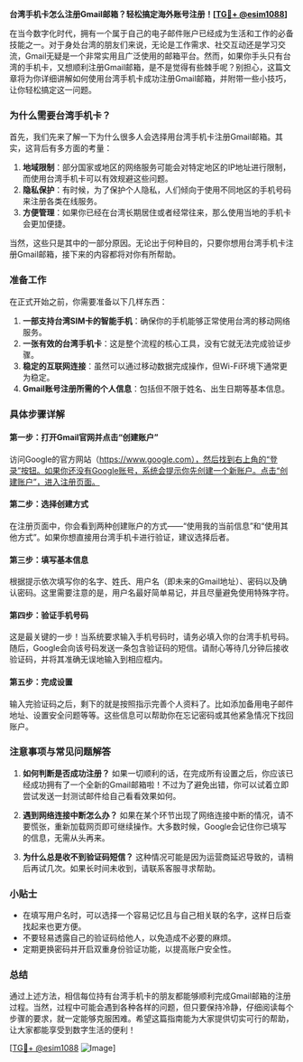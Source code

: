 **台湾手机卡怎么注册Gmail邮箱？轻松搞定海外账号注册！[[TG💪+ @esim1088](https://t.me/s/esim1088)]**

在当今数字化时代，拥有一个属于自己的电子邮件账户已经成为生活和工作的必备技能之一。对于身处台湾的朋友们来说，无论是工作需求、社交互动还是学习交流，Gmail无疑是一个非常实用且广泛使用的邮箱平台。然而，如果你手头只有台湾的手机卡，又想顺利注册Gmail邮箱，是不是觉得有些棘手呢？别担心，这篇文章将为你详细讲解如何使用台湾手机卡成功注册Gmail邮箱，并附带一些小技巧，让你轻松搞定这一问题。

### 为什么需要台湾手机卡？

首先，我们先来了解一下为什么很多人会选择用台湾手机卡注册Gmail邮箱。其实，这背后有多方面的考量：

1. **地域限制**：部分国家或地区的网络服务可能会对特定地区的IP地址进行限制，而使用台湾手机卡可以有效规避这些问题。
2. **隐私保护**：有时候，为了保护个人隐私，人们倾向于使用不同地区的手机号码来注册各类在线服务。
3. **方便管理**：如果你已经在台湾长期居住或者经常往来，那么使用当地的手机卡会更加便捷。

当然，这些只是其中的一部分原因。无论出于何种目的，只要你想用台湾手机卡注册Gmail邮箱，接下来的内容都将对你有所帮助。

### 准备工作

在正式开始之前，你需要准备以下几样东西：

1. **一部支持台湾SIM卡的智能手机**：确保你的手机能够正常使用台湾的移动网络服务。
2. **一张有效的台湾手机卡**：这是整个流程的核心工具，没有它就无法完成验证步骤。
3. **稳定的互联网连接**：虽然可以通过移动数据完成操作，但Wi-Fi环境下通常更为稳定。
4. **Gmail账号注册所需的个人信息**：包括但不限于姓名、出生日期等基本信息。

### 具体步骤详解

#### 第一步：打开Gmail官网并点击“创建账户”

访问Google的官方网站（https://www.google.com），然后找到右上角的“登录”按钮。如果你还没有Google账号，系统会提示你先创建一个新账户。点击“创建账户”，进入注册页面。

#### 第二步：选择创建方式

在注册页面中，你会看到两种创建账户的方式——“使用我的当前信息”和“使用其他方式”。如果你想直接用台湾手机卡进行验证，建议选择后者。

#### 第三步：填写基本信息

根据提示依次填写你的名字、姓氏、用户名（即未来的Gmail地址）、密码以及确认密码。这里需要注意的是，用户名最好简单易记，并且尽量避免使用特殊字符。

#### 第四步：验证手机号码

这是最关键的一步！当系统要求输入手机号码时，请务必填入你的台湾手机号码。随后，Google会向该号码发送一条包含验证码的短信。请耐心等待几分钟后接收验证码，并将其准确无误地输入到相应框内。

#### 第五步：完成设置

输入完验证码之后，剩下的就是按照指示完善个人资料了。比如添加备用电子邮件地址、设置安全问题等等。这些信息可以帮助你在忘记密码或其他紧急情况下找回账户。

### 注意事项与常见问题解答

1. **如何判断是否成功注册？**
   如果一切顺利的话，在完成所有设置之后，你应该已经成功拥有了一个全新的Gmail邮箱啦！不过为了避免出错，你可以试着立即尝试发送一封测试邮件给自己看看效果如何。

2. **遇到网络连接中断怎么办？**
   如果在某个环节出现了网络连接中断的情况，请不要慌张，重新加载网页即可继续操作。大多数时候，Google会记住你已填写的信息，无需从头再来。

3. **为什么总是收不到验证码短信？**
   这种情况可能是因为运营商延迟导致的，请稍后再试几次。如果长时间未收到，请联系客服寻求帮助。

### 小贴士

- 在填写用户名时，可以选择一个容易记忆且与自己相关联的名字，这样日后查找起来也更方便。
- 不要轻易透露自己的验证码给他人，以免造成不必要的麻烦。
- 定期更换密码并开启双重身份验证功能，以提高账户安全性。

### 总结

通过上述方法，相信每位持有台湾手机卡的朋友都能够顺利完成Gmail邮箱的注册过程。当然，过程中可能会遇到各种各样的问题，但只要保持冷静，仔细阅读每个步骤的要求，就一定能够克服困难。希望这篇指南能为大家提供切实可行的帮助，让大家都能享受到数字生活的便利！

[[TG💪+ @esim1088](https://t.me/s/esim1088) ![Image](https://i.postimg.cc/4NQfJmqS/Snipaste-2025-05-13-00-14-12.png)]